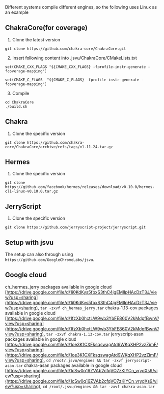 Different systems compile different engines, so the following uses Linux as an example

## ChakraCore(for coverage)

1. Clone the latest version

```
git clone https://github.com/chakra-core/ChakraCore.git
```



2. Insert following content into .jsvu/ChakraCore/CMakeLists.txt

```
set(CMAKE_CXX_FLAGS "${CMAKE_CXX_FLAGS} -fprofile-instr-generate -fcoverage-mapping")     

set(CMAKE_C_FLAGS  "${CMAKE_C_FLAGS} -fprofile-instr-generate -fcoverage-mapping")
```



3. Compile

```
cd ChakraCore
./build.sh
```



## Chakra

1. Clone the specific version

```
git clone https://github.com/chakra-core/ChakraCore/archive/refs/tags/v1.11.24.tar.gz
```



## Hermes

1. Clone the specific version

```
git clone https://github.com/facebook/hermes/releases/download/v0.10.0/hermes-cli-linux-v0.10.0.tar.gz
```



## JerryScript

1. Clone the specific version

```
git clone https://github.com/jerryscript-project/jerryscript.git
```



## Setup with jsvu

The setup can also through using `https://github.com/GoogleChromeLabs/jsvu`.


## Google cloud
ch_hermes_jerry packages available in google cloud [https://drive.google.com/file/d/1i0KdKys5fbxS3thC4igEMlIpHAcDzT3J/view?usp=sharing](https://drive.google.com/file/d/1i0KdKys5fbxS3thC4igEMlIpHAcDzT3J/view?usp=sharing), `tar -zxvf ch_hermes_jerry.tar`
chakra-1.13-cov packages available in google cloud [https://drive.google.com/file/d/1fzXb0hctLW9wb3YbFE860V2kMdpfBwnV/view?usp=sharing](https://drive.google.com/file/d/1fzXb0hctLW9wb3YbFE860V2kMdpfBwnV/view?usp=sharing), `tar -zxvf chakra-1.13-cov.tar`
jerryscript-asan packages available in google cloud [https://drive.google.com/file/d/1oe3K1CXFksqswagAtd9WKqXHP2vzZimF/view?usp=sharing](https://drive.google.com/file/d/1oe3K1CXFksqswagAtd9WKqXHP2vzZimF/view?usp=sharing), `cd /root/.jsvu/engines && tar -zxvf jerryscript-asan.tar`
chakra-asan packages available in google cloud [https://drive.google.com/file/d/1cSw0q16ZVAb2cfqVO7zKIYCn_vrydXs9/view?usp=sharing](https://drive.google.com/file/d/1cSw0q16ZVAb2cfqVO7zKIYCn_vrydXs9/view?usp=sharing), `cd /root/.jsvu/engines && tar -zxvf chakra-asan.tar`
